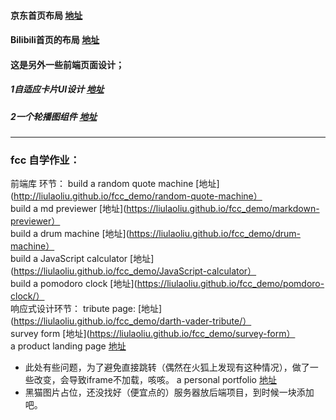 #### 京东首页布局 [地址](https://liulaoliu.github.io/layout/jd)<br/>
#### Bilibili首页的布局 [地址](https://liulaoliu.github.io/layout/bilibili/)<br>
#### 这是另外一些前端页面设计；<br/>
##### 1自适应卡片UI设计 [地址](https://liulaoliu.github.io/layout/Bilibili_demonstration/responsive%20card/)<br/>
##### 2一个轮播图组件 [地址](https://liulaoliu.github.io/layout/carousel%20component/)<br/>
***
### fcc 自学作业：
前端库 环节：
build a random quote machine [地址](http://liulaoliu.github.io/fcc_demo/random-quote-machine）<br/>
build a md previewer [地址](https://liulaoliu.github.io/fcc_demo/markdown-previewer）<br/>
build a drum machine [地址](https://liulaoliu.github.io/fcc_demo/drum-machine）<br/>
build a JavaScript calculator [地址](https://liulaoliu.github.io/fcc_demo/JavaScript-calculator）<br/>
build a pomodoro clock [地址](https://liulaoliu.github.io/fcc_demo/pomdoro-clock/）<br/>
响应式设计环节：
tribute page: [地址](https://liulaoliu.github.io/fcc_demo/darth-vader-tribute/）<br/>
survey form [地址](https://liulaoliu.github.io/fcc_demo/survey-form）<br/>
a product landing page [地址](https://liulaoliu.github.io/fcc_demo/Product-Landing-Page)  <br/>
- 此处有些问题，为了避免直接跳转（偶然在火狐上发现有这种情况），做了一些改变，会导致iframe不加载，咳咳。
a personal portfolio [地址](https://liulaoliu.github.io/fcc_demo/portfolio)<br/>
- 黑猫图片占位，还没找好（便宜点的）服务器放后端项目，到时候一块添加吧。
